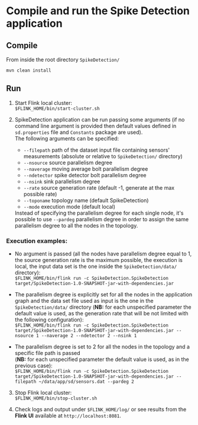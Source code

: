 # Compile and run the Spike Detection application

## Compile
From inside the root directory `SpikeDetection/`

`mvn clean install`

## Run
1. Start Flink local cluster: <br> `$FLINK_HOME/bin/start-cluster.sh`

2. SpikeDetection application can be run passing some arguments (if no command line argument is provided then default values defined in `sd.properties` file and `Constants` package are used). <br> The following arguments can be specified:<ul><li>`--filepath` path of the dataset input file containing sensors' measurements (absolute or relative to `SpikeDetection/` directory)</li><li>`--nsource` source parallelism degree</li><li>`--naverage` moving average bolt parallelism degree</li><li>`--ndetector` spike detector bolt parallelism degree</li><li>`--nsink` sink parallelism degree</li><li>`--rate` source generation rate (default -1, generate at the max possible rate)</li><li>`--toponame` topology name (default SpikeDetection)</li><li>`--mode` execution mode (default local)</li></ul> Instead of specifying the parallelism degree for each single node, it's possible to use `--pardeg` parallelism degree in order to assign the same parallelism degree to all the nodes in the topology.

### Execution examples:
* No argument is passed (all the nodes have parallelism degree equal to 1, the source generation rate is the maximum possible, the execution is local, the input data set is the one inside the `SpikeDetection/data/` directory): <br> `$FLINK_HOME/bin/flink run -c SpikeDetection.SpikeDetection target/SpikeDetection-1.0-SNAPSHOT-jar-with-dependencies.jar`

* The parallelism degree is explicitly set for all the nodes in the application graph and the data set file used as input is the one in the `SpikeDetection/data/` directory (<b>NB:</b> for each unspecified parameter the default value is used, as the generation rate that will be not limited with the following configuration): <br> `$FLINK_HOME/bin/flink run -c SpikeDetection.SpikeDetection target/SpikeDetection-1.0-SNAPSHOT-jar-with-dependencies.jar --nsource 1 --naverage 2 --ndetector 2 --nsink 1`

* The parallelism degree is set to 2 for all the nodes in the topology and a specific file path is passed <br> (<b>NB:</b> for each unspecified parameter the default value is used, as in the previous case): <br> `$FLINK_HOME/bin/flink run -c SpikeDetection.SpikeDetection target/SpikeDetection-1.0-SNAPSHOT-jar-with-dependencies.jar --filepath ~/data/app/sd/sensors.dat --pardeg 2`

3. Stop Flink local cluster: <br> `$FLINK_HOME/bin/stop-cluster.sh`

4. Check logs and output under `$FLINK_HOME/log/` or see results from the <b>Flink UI</b> available at `http://localhost:8081`.